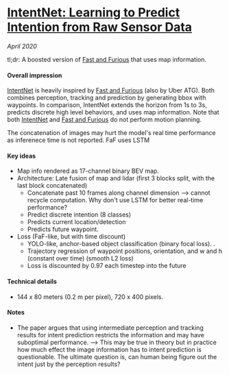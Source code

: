 # [IntentNet: Learning to Predict Intention from Raw Sensor Data](http://www.cs.toronto.edu/~wenjie/papers/intentnet_corl18.pdf)

_April 2020_

tl;dr: A boosted version of [Fast and Furious](faf.md) that uses map information.

#### Overall impression
[IntentNet](intentnet.md) is heavily inspired by [Fast and Furious](faf.md) (also by Uber ATG). Both combines perception, tracking and prediction by generating bbox with waypoints. In comparison, IntentNet extends the horizon from 1s to 3s, predicts discrete high level behaviors, and uses map information. Note that both [IntentNet](intentnet.md) and [Fast and Furious](faf.md) do not perform motion planning.

The concatenation of images may hurt the model's real time performance as inferenece time is not reported. FaF uses LSTM 

#### Key ideas
- Map info rendered as 17-channel binary BEV map. 
- Architecture: Late fusion of map and lidar (first 3 blocks split, with the last block concatenated)
	- Concatenate past 10 frames along channel dimension --> cannot recycle computation. Why don't use LSTM for better real-time performance?
	- Predict discrete intention (8 classes)
	- Predicts current location/detection
	- Predicts future waypoint. 
- Loss (FaF-like, but with time discount)
	- YOLO-like, anchor-based object classification (binary focal loss). . 
	- Trajectory regression of waypoint positions, orientation, and w and h (constant over time) (smooth L2 loss)
	- Loss is discounted by 0.97 each timestep into the future

#### Technical details
- 144 x 80 meters (0.2 m per pixel), 720 x 400 pixels. 

#### Notes
- The paper argues that using intermediate perception and tracking results for intent prediction restricts the information and may have suboptimal performance. --> This may be true in theory but in practice how much effect the image information has to intent prediction is questionable. The ultimate question is, can human being figure out the intent just by the perception results?

